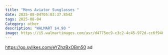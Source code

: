 ```yaml
---
title: "Mens Aviator Sunglasses "
date: 2025-08-04T05:03:37.854Z
tags: 2025-08-04
Category: other
description: "WALMART $4.90 "
image: https://i5.walmartimages.com/asr/d4775ec9-c3c2-4c45-972d-cc6f940e1e1f.d3b88d8e8a173f4923364dd5c0f2116e.jpeg?odnHeight=2000&odnWidth=2000&odnBg=FFFFFF
---
```

https://go.sylikes.com/eYZhzBxOBm50 ad